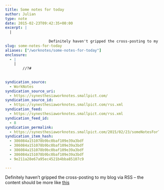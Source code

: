 ```yaml
---
title: Some notes for today
author: Julian
type: note
date: 2015-02-23T09:42:35+00:00
excerpt: |
  |
    
    				Definitely haven't gripped the cross-posting to my blog via RSS - the content should be more like this
slug: some-notes-for-today 
aliases: ["/worknotes/some-notes-for-today"]
enclosure:
  - |
    |
        //?#
        
        
syndication_source:
  - WorkNotes
syndication_source_uri:
  - https://synesthesiaworknotes.smallpict.com/
syndication_source_id:
  - https://synesthesiaworknotes.smallpict.com/rss.xml
syndication_feed:
  - https://synesthesiaworknotes.smallpict.com/rss.xml
syndication_feed_id:
  - 8
syndication_permalink:
  - https://synesthesiaworknotes.smallpict.com/2015/02/23/someNotesForToday.html
syndication_item_hash:
  - 386084a151078b9bc0baf109e39a3bdf
  - 386084a151078b9bc0baf109e39a3bdf
  - 386084a151078b9bc0baf109e39a3bdf
  - 386084a151078b9bc0baf109e39a3bdf
  - 9e211a28e67a95ec4521b4bba85107c9

---
```

Definitely haven&#8217;t gripped the cross-posting to my blog via RSS &#8211; the content should be more like [this][1]

 [1]: https://synesthesiaworknotes.smallpict.com/